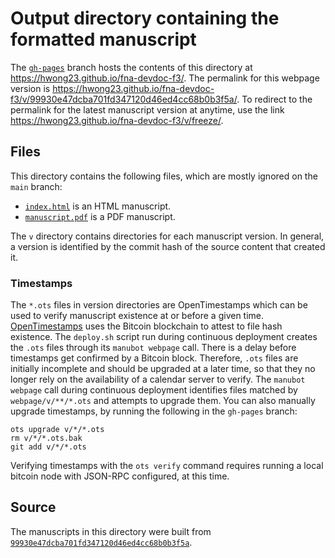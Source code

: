 # Output directory containing the formatted manuscript

The [`gh-pages`](https://github.com/hwong23/fna-devdoc-f3/tree/gh-pages) branch hosts the contents of this directory at <https://hwong23.github.io/fna-devdoc-f3/>.
The permalink for this webpage version is <https://hwong23.github.io/fna-devdoc-f3/v/99930e47dcba701fd347120d46ed4cc68b0b3f5a/>.
To redirect to the permalink for the latest manuscript version at anytime, use the link <https://hwong23.github.io/fna-devdoc-f3/v/freeze/>.

## Files

This directory contains the following files, which are mostly ignored on the `main` branch:

+ [`index.html`](index.html) is an HTML manuscript.
+ [`manuscript.pdf`](manuscript.pdf) is a PDF manuscript.

The `v` directory contains directories for each manuscript version.
In general, a version is identified by the commit hash of the source content that created it.

### Timestamps

The `*.ots` files in version directories are OpenTimestamps which can be used to verify manuscript existence at or before a given time.
[OpenTimestamps](https://opentimestamps.org/) uses the Bitcoin blockchain to attest to file hash existence.
The `deploy.sh` script run during continuous deployment creates the `.ots` files through its `manubot webpage` call.
There is a delay before timestamps get confirmed by a Bitcoin block.
Therefore, `.ots` files are initially incomplete and should be upgraded at a later time, so that they no longer rely on the availability of a calendar server to verify.
The `manubot webpage` call during continuous deployment identifies files matched by `webpage/v/**/*.ots` and attempts to upgrade them.
You can also manually upgrade timestamps, by running the following in the `gh-pages` branch:

```shell
ots upgrade v/*/*.ots
rm v/*/*.ots.bak
git add v/*/*.ots
```

Verifying timestamps with the `ots verify` command requires running a local bitcoin node with JSON-RPC configured, at this time.

## Source

The manuscripts in this directory were built from
[`99930e47dcba701fd347120d46ed4cc68b0b3f5a`](https://github.com/hwong23/fna-devdoc-f3/commit/99930e47dcba701fd347120d46ed4cc68b0b3f5a).
